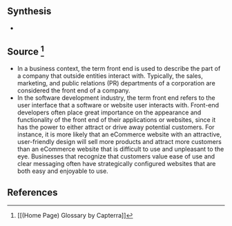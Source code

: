 ## Synthesis
- 
## Source [^1]
- In a business context, the term front end is used to describe the part of a company that outside entities interact with. Typically, the sales, marketing, and public relations (PR) departments of a corporation are considered the front end of a company.
- In the software development industry, the term front end refers to the user interface that a software or website user interacts with. Front-end developers often place great importance on the appearance and functionality of the front end of their applications or websites, since it has the power to either attract or drive away potential customers. For instance, it is more likely that an eCommerce website with an attractive, user-friendly design will sell more products and attract more customers than an eCommerce website that is difficult to use and unpleasant to the eye. Businesses that recognize that customers value ease of use and clear messaging often have strategically configured websites that are both easy and enjoyable to use.
## References

[^1]: [[(Home Page) Glossary by Capterra]]